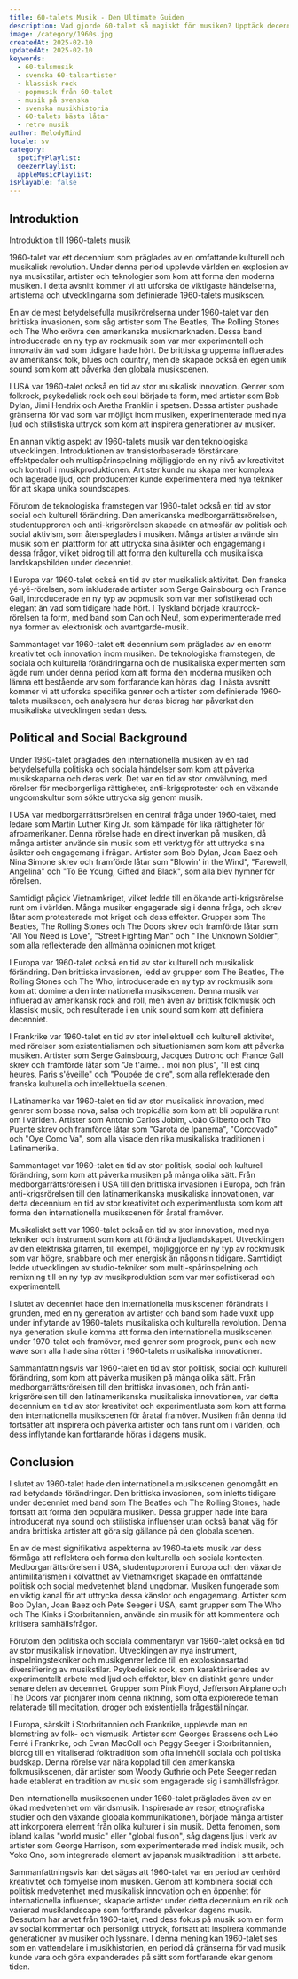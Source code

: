 ```yaml
---
title: 60-talets Musik - Den Ultimate Guiden
description: Vad gjorde 60-talet så magiskt för musiken? Upptäck decenniets ikoniska artister, genrer och hits i vår komplett guide! Läs mer och återupplev musikhistoria!
image: /category/1960s.jpg
createdAt: 2025-02-10
updatedAt: 2025-02-10
keywords:
  - 60-talsmusik
  - svenska 60-talsartister
  - klassisk rock
  - popmusik från 60-talet
  - musik på svenska
  - svenska musikhistoria
  - 60-talets bästa låtar
  - retro musik
author: MelodyMind
locale: sv
category:
  spotifyPlaylist: 
  deezerPlaylist: 
  appleMusicPlaylist: 
isPlayable: false
---
```



## Introduktion

Introduktion till 1960-talets musik

1960-talet var ett decennium som präglades av en omfattande kulturell och musikalisk revolution. Under denna period upplevde världen en explosion av nya musikstilar, artister och teknologier som kom att forma den moderna musiken. I detta avsnitt kommer vi att utforska de viktigaste händelserna, artisterna och utvecklingarna som definierade 1960-talets musikscen.

En av de mest betydelsefulla musikrörelserna under 1960-talet var den brittiska invasionen, som såg artister som The Beatles, The Rolling Stones och The Who erövra den amerikanska musikmarknaden. Dessa band introducerade en ny typ av rockmusik som var mer experimentell och innovativ än vad som tidigare hade hört. De brittiska grupperna influerades av amerikansk folk, blues och country, men de skapade också en egen unik sound som kom att påverka den globala musikscenen.

I USA var 1960-talet också en tid av stor musikalisk innovation. Genrer som folkrock, psykedelisk rock och soul började ta form, med artister som Bob Dylan, Jimi Hendrix och Aretha Franklin i spetsen. Dessa artister pushade gränserna för vad som var möjligt inom musiken, experimenterade med nya ljud och stilistiska uttryck som kom att inspirera generationer av musiker.

En annan viktig aspekt av 1960-talets musik var den teknologiska utvecklingen. Introduktionen av transistorbaserade förstärkare, effektpedaler och multispårinspelning möjliggjorde en ny nivå av kreativitet och kontroll i musikproduktionen. Artister kunde nu skapa mer komplexa och lagerade ljud, och producenter kunde experimentera med nya tekniker för att skapa unika soundscapes.

Förutom de teknologiska framstegen var 1960-talet också en tid av stor social och kulturell förändring. Den amerikanska medborgarrättsrörelsen, studentupproren och anti-krigsrörelsen skapade en atmosfär av politisk och social aktivism, som återspeglades i musiken. Många artister använde sin musik som en plattform för att uttrycka sina åsikter och engagemang i dessa frågor, vilket bidrog till att forma den kulturella och musikaliska landskapsbilden under decenniet.

I Europa var 1960-talet också en tid av stor musikalisk aktivitet. Den franska yé-yé-rörelsen, som inkluderade artister som Serge Gainsbourg och France Gall, introducerade en ny typ av popmusik som var mer sofistikerad och elegant än vad som tidigare hade hört. I Tyskland började krautrock-rörelsen ta form, med band som Can och Neu!, som experimenterade med nya former av elektronisk och avantgarde-musik.

Sammantaget var 1960-talet ett decennium som präglades av en enorm kreativitet och innovation inom musiken. De teknologiska framstegen, de sociala och kulturella förändringarna och de musikaliska experimenten som ägde rum under denna period kom att forma den moderna musiken och lämna ett bestående arv som fortfarande kan höras idag. I nästa avsnitt kommer vi att utforska specifika genrer och artister som definierade 1960-talets musikscen, och analysera hur deras bidrag har påverkat den musikaliska utvecklingen sedan dess.

## Political and Social Background

Under 1960-talet präglades den internationella musiken av en rad betydelsefulla politiska och sociala händelser som kom att påverka musikskaparna och deras verk. Det var en tid av stor omvälvning, med rörelser för medborgerliga rättigheter, anti-krigsprotester och en växande ungdomskultur som sökte uttrycka sig genom musik.

I USA var medborgarrättsrörelsen en central fråga under 1960-talet, med ledare som Martin Luther King Jr. som kämpade för lika rättigheter för afroamerikaner. Denna rörelse hade en direkt inverkan på musiken, då många artister använde sin musik som ett verktyg för att uttrycka sina åsikter och engagemang i frågan. Artister som Bob Dylan, Joan Baez och Nina Simone skrev och framförde låtar som "Blowin' in the Wind", "Farewell, Angelina" och "To Be Young, Gifted and Black", som alla blev hymner för rörelsen.

Samtidigt pågick Vietnamkriget, vilket ledde till en ökande anti-krigsrörelse runt om i världen. Många musiker engagerade sig i denna fråga, och skrev låtar som protesterade mot kriget och dess effekter. Grupper som The Beatles, The Rolling Stones och The Doors skrev och framförde låtar som "All You Need is Love", "Street Fighting Man" och "The Unknown Soldier", som alla reflekterade den allmänna opinionen mot kriget.

I Europa var 1960-talet också en tid av stor kulturell och musikalisk förändring. Den brittiska invasionen, ledd av grupper som The Beatles, The Rolling Stones och The Who, introducerade en ny typ av rockmusik som kom att dominera den internationella musikscenen. Denna musik var influerad av amerikansk rock and roll, men även av brittisk folkmusik och klassisk musik, och resulterade i en unik sound som kom att definiera decenniet.

I Frankrike var 1960-talet en tid av stor intellektuell och kulturell aktivitet, med rörelser som existentialismen och situationismen som kom att påverka musiken. Artister som Serge Gainsbourg, Jacques Dutronc och France Gall skrev och framförde låtar som "Je t'aime... moi non plus", "Il est cinq heures, Paris s'éveille" och "Poupée de cire", som alla reflekterade den franska kulturella och intellektuella scenen.

I Latinamerika var 1960-talet en tid av stor musikalisk innovation, med genrer som bossa nova, salsa och tropicália som kom att bli populära runt om i världen. Artister som Antonio Carlos Jobim, João Gilberto och Tito Puente skrev och framförde låtar som "Garota de Ipanema", "Corcovado" och "Oye Como Va", som alla visade den rika musikaliska traditionen i Latinamerika.

Sammantaget var 1960-talet en tid av stor politisk, social och kulturell förändring, som kom att påverka musiken på många olika sätt. Från medborgarrättsrörelsen i USA till den brittiska invasionen i Europa, och från anti-krigsrörelsen till den latinamerikanska musikaliska innovationen, var detta decennium en tid av stor kreativitet och experimentlusta som kom att forma den internationella musikscenen för åratal framöver.

Musikaliskt sett var 1960-talet också en tid av stor innovation, med nya tekniker och instrument som kom att förändra ljudlandskapet. Utvecklingen av den elektriska gitarren, till exempel, möjliggjorde en ny typ av rockmusik som var högre, snabbare och mer energisk än någonsin tidigare. Samtidigt ledde utvecklingen av studio-tekniker som multi-spårinspelning och remixning till en ny typ av musikproduktion som var mer sofistikerad och experimentell.

I slutet av decenniet hade den internationella musikscenen förändrats i grunden, med en ny generation av artister och band som hade vuxit upp under inflytande av 1960-talets musikaliska och kulturella revolution. Denna nya generation skulle komma att forma den internationella musikscenen under 1970-talet och framöver, med genrer som progrock, punk och new wave som alla hade sina rötter i 1960-talets musikaliska innovationer.

Sammanfattningsvis var 1960-talet en tid av stor politisk, social och kulturell förändring, som kom att påverka musiken på många olika sätt. Från medborgarrättsrörelsen till den brittiska invasionen, och från anti-krigsrörelsen till den latinamerikanska musikaliska innovationen, var detta decennium en tid av stor kreativitet och experimentlusta som kom att forma den internationella musikscenen för åratal framöver. Musiken från denna tid fortsätter att inspirera och påverka artister och fans runt om i världen, och dess inflytande kan fortfarande höras i dagens musik.

## Conclusion

I slutet av 1960-talet hade den internationella musikscenen genomgått en rad betydande förändringar. Den brittiska invasionen, som inletts tidigare under decenniet med band som The Beatles och The Rolling Stones, hade fortsatt att forma den populära musiken. Dessa grupper hade inte bara introducerat nya sound och stilistiska influenser utan också banat väg för andra brittiska artister att göra sig gällande på den globala scenen.

En av de mest signifikativa aspekterna av 1960-talets musik var dess förmåga att reflektera och forma den kulturella och sociala kontexten. Medborgarrättsrörelsen i USA, studentupproren i Europa och den växande antimilitarismen i kölvattnet av Vietnamkriget skapade en omfattande politisk och social medvetenhet bland ungdomar. Musiken fungerade som en viktig kanal för att uttrycka dessa känslor och engagemang. Artister som Bob Dylan, Joan Baez och Pete Seeger i USA, samt grupper som The Who och The Kinks i Storbritannien, använde sin musik för att kommentera och kritisera samhällsfrågor.

Förutom den politiska och sociala commentaryn var 1960-talet också en tid av stor musikalisk innovation. Utvecklingen av nya instrument, inspelningstekniker och musikgenrer ledde till en explosionsartad diversifiering av musikstilar. Psykedelisk rock, som karaktäriserades av experimentellt arbete med ljud och effekter, blev en distinkt genre under senare delen av decenniet. Grupper som Pink Floyd, Jefferson Airplane och The Doors var pionjärer inom denna riktning, som ofta explorerede teman relaterade till meditation, droger och existentiella frågeställningar.

I Europa, särskilt i Storbritannien och Frankrike, upplevde man en blomstring av folk- och vismusik. Artister som Georges Brassens och Léo Ferré i Frankrike, och Ewan MacColl och Peggy Seeger i Storbritannien, bidrog till en vitaliserad folktradition som ofta innehöll sociala och politiska budskap. Denna rörelse var nära kopplad till den amerikanska folkmusikscenen, där artister som Woody Guthrie och Pete Seeger redan hade etablerat en tradition av musik som engagerade sig i samhällsfrågor.

Den internationella musikscenen under 1960-talet präglades även av en ökad medvetenhet om världsmusik. Inspirerade av resor, etnografiska studier och den växande globala kommunikationen, började många artister att inkorporera element från olika kulturer i sin musik. Detta fenomen, som ibland kallas "world music" eller "global fusion", såg dagens ljus i verk av artister som George Harrison, som experimenterade med indisk musik, och Yoko Ono, som integrerade element av japansk musiktradition i sitt arbete.

Sammanfattningsvis kan det sägas att 1960-talet var en period av oerhörd kreativitet och förnyelse inom musiken. Genom att kombinera social och politisk medvetenhet med musikalisk innovation och en öppenhet för internationella influenser, skapade artister under detta decennium en rik och varierad musiklandscape som fortfarande påverkar dagens musik. Dessutom har arvet från 1960-talet, med dess fokus på musik som en form av social kommentar och personligt uttryck, fortsatt att inspirera kommande generationer av musiker och lyssnare. I denna mening kan 1960-talet ses som en vattendelare i musikhistorien, en period då gränserna för vad musik kunde vara och göra expanderades på sätt som fortfarande ekar genom tiden.
